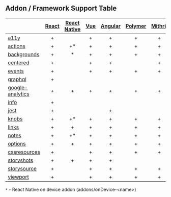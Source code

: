 ## Addon / Framework Support Table

| | [React](app/react)|[React Native](app/react-native)|[Vue](app/vue)|[Angular](app/angular)| [Polymer](app/polymer)| [Mithril](app/mithril)| [HTML](app/html)| [Marko](app/marko)| [Svelte](app/svelte)| [Riot](app/riot)| [Ember](app/ember)| [Preact](app/preact)|
| ----------- |:-------:|:-------:|:-------:|:-------:|:-------:|:-------:|:-------:|:-------:|:-------:|:-------:|:-------:|:-------:|
|[a11y](addons/a11y)                         |+| |+|+|+|+|+|+| | |+|+|
|[actions](addons/actions)                   |+|+*|+|+|+|+|+|+|+|+|+|+|
|[backgrounds](addons/backgrounds)           |+|*|+|+|+|+|+|+|+|+|+|+|
|[centered](addons/centered)                 |+| |+|+| |+|+| |+| |+|+|
|[events](addons/events)                     |+| |+|+|+|+|+|+| | |+|+|
|[graphql](addons/graphql)                   |+| | | | | | | | | | | |
|[google-analytics](addons/google-analytics) |+|+|+|+|+|+|+|+|+|+|+|+|
|[info](addons/info)                         |+| | | | | | | | | | | |
|[jest](addons/jest)                         |+| | |+| | |+| | | | | |
|[knobs](addons/knobs)                       |+|+*|+|+|+|+|+|+|+|+|+|+|
|[links](addons/links)                       |+|+|+|+|+|+|+| |+|+|+|+|
|[notes](addons/notes)                       |+|+*|+|+|+|+|+| |+|+|+|+|
|[options](addons/options)                   |+|+|+|+|+|+|+| |+|+|+|+|
|[cssresources](addons/cssresources)         |+| |+|+|+|+|+|+|+|+|+|+|
|[storyshots](addons/storyshots)             |+|+|+|+| | |+| |+|+| |+|
|[storysource](addons/storysource)           |+| |+|+|+|+|+|+|+|+|+|+|
|[viewport](addons/viewport)                 |+| |+|+|+|+|+|+|+|+|+|+|

`*` - React Native on device addon (addons/onDevice-\<name>) 
